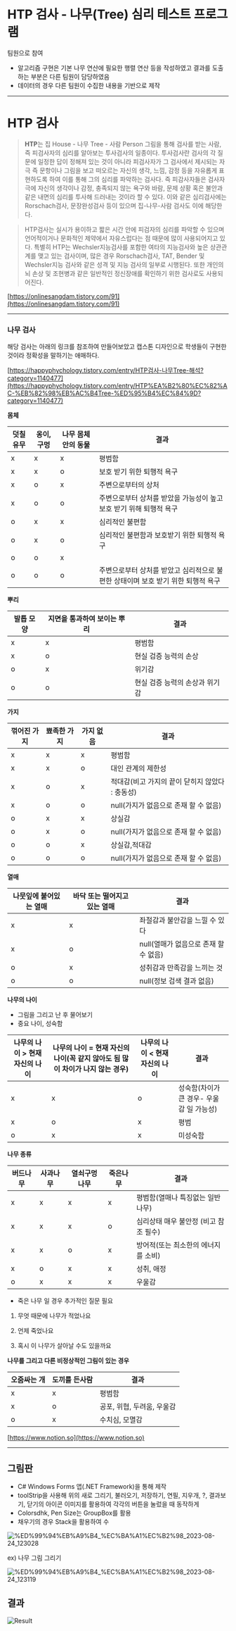 # HTP 검사 - 나무(Tree) 심리 테스트 프로그램

팀원으로 참여

- 알고리즘 구현은 기본 나무 연산에 필요한 행렬 연산 등을 작성하였고 결과를 도출하는 부분은 다른 팀원이 담당하였음
- 데이터의 경우 다른 팀원이 수집한 내용을 기반으로 제작

---

# HTP 검사

> **HTP**는 집 House - 나무 Tree - 사람 Person 그림을 통해 검사를 받는 사람, 즉 피검사자의 심리를 알아보는 투사검사의 일종이다. 투사검사란 검사의 각 질문에 일정한 답이 정해져 있는 것이 아니라 피검사자가 그 검사에서 제시되는 자극 즉 문항이나 그림을 보고 떠오르는 자신의 생각, 느낌, 감정 등을 자유롭게 표현하도록 하여 이를 통해 그의 심리를 파악하는 검사다. 즉 피감사자들은 검사자극에 자신의 생각이나 감정, 충족되지 않는 욕구와 바람, 문제 상황 혹은 불안과 같은 내면의 심리를 투사해 드러내는 것이라 할 수 있다. 이와 같은 심리검사에는 Rorschach검사, 문장완성검사 등이 있으며 집-나무-사람 검사도 이에 해당한다.
> 

> HTP검사는 실시가 용이하고 짧은 시간 안에 피검자의 심리를 파악할 수 있으며 언어적이거나 문화적인 제약에서 자유스럽다는 점 때문에 많이 사용되어지고 있다. 특별히 HTP는 Wechsler지능검사를 포함한 여타의 지능검사와 높은 상관관계를 맺고 있는 검사이며, 많은 경우 Rorschach검사, TAT, Bender 및 Wechsler지능 검사와 같은 성격 및 지능 검사의 일부로 시행된다. 또한 개인의 뇌 손상 및 조현병과 같은 일반적인 정신장애를 확인하기 위한 검사로도 사용되어진다.
> 

[https://onlinesangdam.tistory.com/91](https://onlinesangdam.tistory.com/91)

---

### 나무 검사

해당 검사는 아래의 링크를 참조하여 만들어보았고 캡스톤 디자인으로 학생들이 구현한 것이라 정확성을 말하기는 애매하다.

[https://happyphychology.tistory.com/entry/HTP검사-나무Tree-해석?category=1140477](https://happyphychology.tistory.com/entry/HTP%EA%B2%80%EC%82%AC-%EB%82%98%EB%AC%B4Tree-%ED%95%B4%EC%84%9D?category=1140477)

**몸체**

| 덧칠유무 | 옹이, 구멍 | 나무 몸체 안의 동물 | 결과 |
| --- | --- | --- | --- |
| x | x | x | 평범함 |
| x | x | o | 보호 받기 위한 퇴행적 욕구 |
| x | o | x | 주변으로부터의 상처 |
| x | o | o | 주변으로부터 상처를 받았을 가능성이 높고 보호 받기 위해 퇴행적 욕구 |
| o | x | x | 심리적인 불편함 |
| o | x | o | 심리적인 불편함과 보호받기 위한 퇴행적 욕구 |
| o | o | x |  |
| o | o | o | 주변으로부터 상처를 받았고 심리적으로 불편한 상태이며 보호 받기 위한 퇴행적 욕구 |

**뿌리**

| 발톱 모양 | 지면을 통과하여 보이는 뿌리 | 결과 |
| --- | --- | --- |
| x | x | 평범함 |
| x | o | 현실 검증 능력의 손상 |
| o | x | 위기감 |
| o | o | 현실 검증 능력의 손상과 위기감 |

**가지**

| 꺾어진 가지 | 뾰족한 가지 | 가지 없음 | 결과 |
| --- | --- | --- | --- |
| x | x | x | 평범함 |
| x | x | o | 대인 관계의 제한성 |
| x | o | x | 적대감(비고 가지의 끝이 닫히지 않았다 : 충동성) |
| x | o | o | null(가지가 없음으로 존재 할 수 없음) |
| o | x | x | 상실감 |
| o | x | o | null(가지가 없음으로 존재 할 수 없음) |
| o | o | x | 상실감,적대감 |
| o | o | o | null(가지가 없음으로 존재 할 수 없음) |

**열매**

| 나뭇잎에 붙어있는 열매 | 바닥 또는 떨어지고 있는 열매 | 결과 |
| --- | --- | --- |
| x | x | 좌절감과 불안감을 느낄 수 있다 |
| x | o | null(열매가 없음으로 존재 할 수 없음) |
| o | x | 성취감과 만족감을 느끼는 것 |
| o | o | null(정보 검색 결과 없음) |

**나무의 나이**

- 그림을 그리고 난 후 물어보기
- 중요 나이, 성숙함

| 나무의 나이 > 현재 자신의 나이 | 나무의 나이 = 현재 자신의 나이(꼭 같지 않아도 됨 많이 차이가 나지 않는 경우) | 나무의 나이 < 현재 자신의 나이 | 결과 |
| --- | --- | --- | --- |
| x | x | o | 성숙함(차이가 큰 경우- 우울감 일 가능성) |
| x | o | x | 평범 |
| o | x | x | 미성숙함 |

**나무 종류**

| 버드나무 | 사과나무 | 열쇠구멍 나무 | 죽은나무 | 결과 |
| --- | --- | --- | --- | --- |
| x | x | x | x | 평범함(열매나 특징없는 일반 나무) |
| x | x | x | o | 심리상태 매우 불안정 (비고 참조 필수) |
| x | x | o | x | 방어적(또는 최소한의 에너지를 소비) |
| x | o | x | x | 성취, 애정 |
| o | x | x | x | 우울감 |
- 죽은 나무 일 경우 추가적인 질문 필요

1. 무엇 때문에 나무가 적었나요

2. 언제 죽었나요

3. 혹시 이 나무가 살아날 수도 있을까요

**나무를 그리고 다른 비정상적인 그림이 있는 경우**

| 오줌싸는 개 | 도끼를 든사람 | 결과 |
| --- | --- | --- |
| x | x | 평범함 |
| x | o | 공포, 위협, 두려움, 우울감 |
| o | x | 수치심, 모멸감 |

[https://www.notion.so](https://www.notion.so)

---

## 그림판

- C# Windows Forms 앱(.NET Framework)을 통해 제작
- toolStrip을 사용해 위의 새로 그리기, 불러오기, 저장하기, 연필, 지우개, ?, 결과보기, 닫기의 아이콘 이미지를 활용하여 각각의 버튼을 눌렀을 때 동작하게
- Colorsdhk, Pen Size는 GroupBox를 활용
- 채우기의 경우 Stack을 활용하여 수


![%ED%99%94%EB%A9%B4_%EC%BA%A1%EC%B2%98_2023-08-24_123028](https://github.com/user-attachments/assets/61a081a4-3a5a-4643-b4d8-9cca653f9cb9)


ex) 나무 그림 그리기


![%ED%99%94%EB%A9%B4_%EC%BA%A1%EC%B2%98_2023-08-24_123119](https://github.com/user-attachments/assets/7806860a-3245-48e2-ac23-64311b21a3fc)


## 결과

![Result](https://github.com/user-attachments/assets/a4d062c3-bce8-4614-8ca6-0fe34d2c9810)

